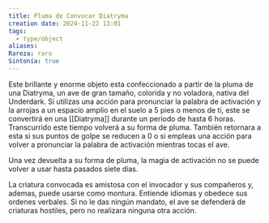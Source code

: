 ```yaml
---
title: Pluma de Convocar Diatryma
creation date: 2024-11-22 13:01
tags:
  - type/object
aliases: 
Rareza: raro
Sintonía: true
---
```


Este brillante y enorme objeto esta confeccionado a partir de la pluma de una Diatryma, un ave de gran tamaño, colorida y no voladora, nativa del Underdark. Si utilizas una acción para pronunciar la palabra de activación y la arrojas a un espacio amplio en el suelo a 5 pies o menos de ti, este se convertirá en una [[Diatryma]] durante un periodo de hasta 6 horas. Transcurrido este tiempo volverá a su forma de pluma. También retornara a esta si sus puntos de golpe se reducen a 0 o si empleas una acción para volver a pronunciar la palabra de activación mientras tocas el ave.

Una vez devuelta a su forma de pluma, la magia de activación no se puede volver a usar hasta pasados siete días.

La criatura convocada es amistosa con el invocador y sus compañeros y, ademas, puede usarse como montura. Entiende idiomas y obedece sus ordenes verbales. Si no le das ningún mandato, el ave se defenderá de criaturas hostiles, pero no realizara ninguna otra acción.

